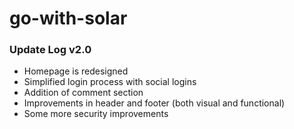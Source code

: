 # go-with-solar
### Update Log v2.0
- Homepage is redesigned
- Simplified login process with social logins
- Addition of comment section
- Improvements in header and footer (both visual and functional)
- Some more security improvements 
